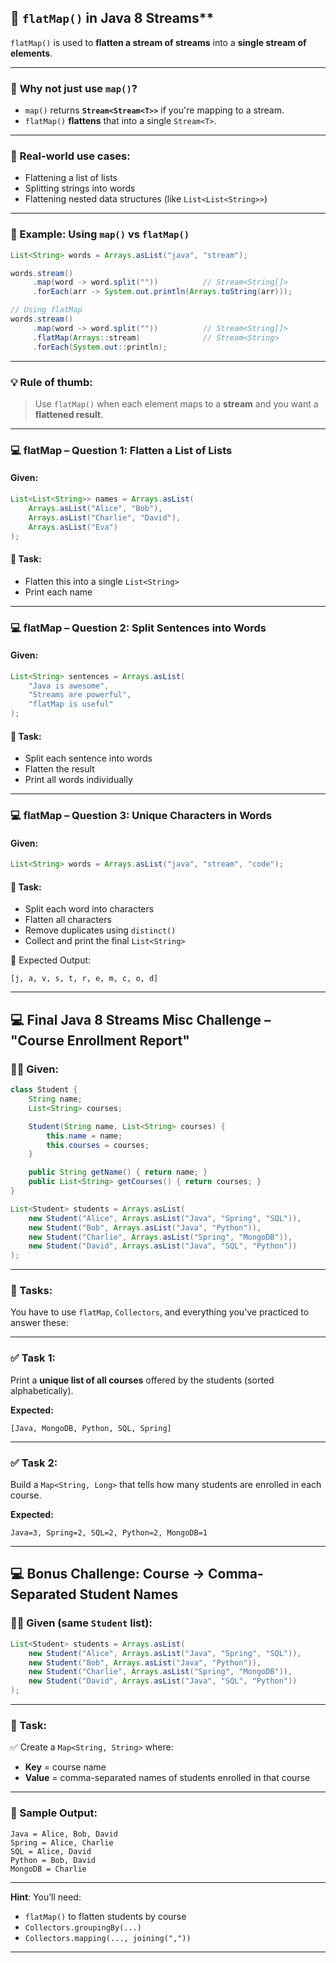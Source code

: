 ## 🧠 `flatMap()` in Java 8 Streams**

`flatMap()` is used to **flatten a stream of streams** into a **single stream of elements**.

---

### 📌 **Why not just use `map()`?**

* `map()` returns **`Stream<Stream<T>>`** if you're mapping to a stream.
* `flatMap()` **flattens** that into a single `Stream<T>`.

---

### 🧾 Real-world use cases:

* Flattening a list of lists
* Splitting strings into words
* Flattening nested data structures (like `List<List<String>>`)

---

### 📘 Example: Using `map()` vs `flatMap()`

```java
List<String> words = Arrays.asList("java", "stream");

words.stream()
     .map(word -> word.split(""))          // Stream<String[]>
     .forEach(arr -> System.out.println(Arrays.toString(arr)));

// Using flatMap
words.stream()
     .map(word -> word.split(""))          // Stream<String[]>
     .flatMap(Arrays::stream)              // Stream<String>
     .forEach(System.out::println);
```

---

### 💡 Rule of thumb:

> Use `flatMap()` when each element maps to a **stream** and you want a **flattened result**.

---

### 💻 **flatMap – Question 1: Flatten a List of Lists**

#### Given:

```java
List<List<String>> names = Arrays.asList(
    Arrays.asList("Alice", "Bob"),
    Arrays.asList("Charlie", "David"),
    Arrays.asList("Eva")
);
```

#### 🧠 Task:

* Flatten this into a single `List<String>`
* Print each name

---

### 💻 **flatMap – Question 2: Split Sentences into Words**

#### Given:

```java
List<String> sentences = Arrays.asList(
    "Java is awesome",
    "Streams are powerful",
    "flatMap is useful"
);
```

#### 🧠 Task:

* Split each sentence into words
* Flatten the result
* Print all words individually

---

### 💻 **flatMap – Question 3: Unique Characters in Words**

#### Given:

```java
List<String> words = Arrays.asList("java", "stream", "code");
```

#### 🧠 Task:

* Split each word into characters
* Flatten all characters
* Remove duplicates using `distinct()`
* Collect and print the final `List<String>`

🧾 Expected Output:

```
[j, a, v, s, t, r, e, m, c, o, d]
```

---

## 💻 **Final Java 8 Streams Misc Challenge – "Course Enrollment Report"**

### 👩‍🎓 Given:

```java
class Student {
    String name;
    List<String> courses;

    Student(String name, List<String> courses) {
        this.name = name;
        this.courses = courses;
    }

    public String getName() { return name; }
    public List<String> getCourses() { return courses; }
}

List<Student> students = Arrays.asList(
    new Student("Alice", Arrays.asList("Java", "Spring", "SQL")),
    new Student("Bob", Arrays.asList("Java", "Python")),
    new Student("Charlie", Arrays.asList("Spring", "MongoDB")),
    new Student("David", Arrays.asList("Java", "SQL", "Python"))
);
```

---

### 🧠 Tasks:

You have to use `flatMap`, `Collectors`, and everything you've practiced to answer these:

---

### ✅ Task 1:

Print a **unique list of all courses** offered by the students (sorted alphabetically).

**Expected:**

```
[Java, MongoDB, Python, SQL, Spring]
```

---

### ✅ Task 2:

Build a `Map<String, Long>` that tells how many students are enrolled in each course.

**Expected:**

```
Java=3, Spring=2, SQL=2, Python=2, MongoDB=1
```

---

## 💻 **Bonus Challenge: Course → Comma-Separated Student Names**

### 👩‍🎓 Given (same `Student` list):

```java
List<Student> students = Arrays.asList(
    new Student("Alice", Arrays.asList("Java", "Spring", "SQL")),
    new Student("Bob", Arrays.asList("Java", "Python")),
    new Student("Charlie", Arrays.asList("Spring", "MongoDB")),
    new Student("David", Arrays.asList("Java", "SQL", "Python"))
);
```

---

### 🧠 Task:

✅ Create a `Map<String, String>` where:

* **Key** = course name
* **Value** = comma-separated names of students enrolled in that course

---

### 🧾 Sample Output:

```
Java = Alice, Bob, David  
Spring = Alice, Charlie  
SQL = Alice, David  
Python = Bob, David  
MongoDB = Charlie
```

---

**Hint**: You’ll need:

* `flatMap()` to flatten students by course
* `Collectors.groupingBy(...)`
* `Collectors.mapping(..., joining(","))`

---

